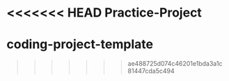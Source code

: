 <<<<<<< HEAD
Practice-Project
=======
# coding-project-template
>>>>>>> ae488725d074c46201e1bda3a1c81447cda5c494
